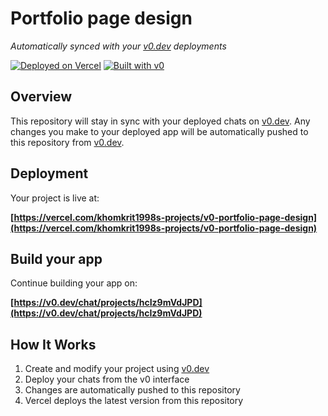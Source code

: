 # Portfolio page design

*Automatically synced with your [v0.dev](https://v0.dev) deployments*

[![Deployed on Vercel](https://img.shields.io/badge/Deployed%20on-Vercel-black?style=for-the-badge&logo=vercel)](https://vercel.com/khomkrit1998s-projects/v0-portfolio-page-design)
[![Built with v0](https://img.shields.io/badge/Built%20with-v0.dev-black?style=for-the-badge)](https://v0.dev/chat/projects/hcIz9mVdJPD)

## Overview

This repository will stay in sync with your deployed chats on [v0.dev](https://v0.dev).
Any changes you make to your deployed app will be automatically pushed to this repository from [v0.dev](https://v0.dev).

## Deployment

Your project is live at:

**[https://vercel.com/khomkrit1998s-projects/v0-portfolio-page-design](https://vercel.com/khomkrit1998s-projects/v0-portfolio-page-design)**

## Build your app

Continue building your app on:

**[https://v0.dev/chat/projects/hcIz9mVdJPD](https://v0.dev/chat/projects/hcIz9mVdJPD)**

## How It Works

1. Create and modify your project using [v0.dev](https://v0.dev)
2. Deploy your chats from the v0 interface
3. Changes are automatically pushed to this repository
4. Vercel deploys the latest version from this repository